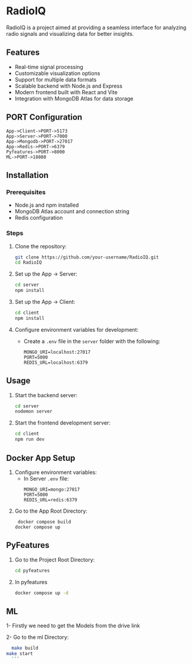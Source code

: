 # RadioIQ 

RadioIQ is a project aimed at providing a seamless interface for analyzing radio signals and visualizing data for better insights.

## Features

- Real-time signal processing
- Customizable visualization options
- Support for multiple data formats
- Scalable backend with Node.js and Express
- Modern frontend built with React and Vite
- Integration with MongoDB Atlas for data storage

## PORT Configuration
```
App->Client->PORT->5173
App->Server->PORT->7000
App->Mongodb->PORT->27017
App->Redis->PORT->6379
Pyfeatures->PORT->8000
ML->PORT->18080
```

## Installation

### Prerequisites

- Node.js and npm installed
- MongoDB Atlas account and connection string
- Redis configuration

### Steps

1. Clone the repository:
    ```bash
    git clone https://github.com/your-username/RadioIQ.git
    cd RadioIQ
    ```

2. Set up the App -> Server:
    ```bash
    cd server
    npm install
    ```

3. Set up the App -> Client:
    ```bash
    cd client
    npm install
    ```

4. Configure environment variables for development:
    - Create a `.env` file in the `server` folder with the following:
      ```
      MONGO_URI=localhost:27017
      PORT=5000
      REDIS_URL=localhost:6379
      ```

## Usage

1. Start the backend server:
    ```bash
    cd server
    nodemon server
    ```

2. Start the frontend development server:
    ```bash
    cd client
    npm run dev
    ```

## Docker App Setup

1. Configure environment variables:
    - In Server `.env` file:
      ```
      MONGO_URI=mongo:27017
      PORT=5000
      REDIS_URL=redis:6379
      ```
2. Go to the App Root Directory:
     ```
      docker compose build
     docker compose up
      ```

## PyFeatures

1. Go to the Project Root Directory:
     ```bash
    cd pyfeatures
    ```
     
2. In pyfeatures 
      ```bash
    docker compose up -d
    ```
      
## ML

1- Firstly we need to get the Models from the drive link

2- Go to the ml Directory:
  ```bash
    make build
make start
    ```

